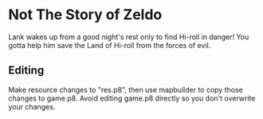# Not The Story of Zeldo
Lank wakes up from a good night's rest only to find Hi-roll in danger! You gotta
help him save the Land of Hi-roll from the forces of evil.

## Editing
Make resource changes to "res.p8", then use mapbuilder to copy those changes to
game.p8. Avoid editing game.p8 directly so you don't overwrite your changes.
